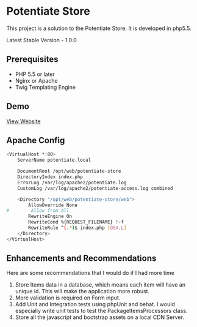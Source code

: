 Potentiate Store
===================

This project is a solution to the Potentiate Store. It is developed in php5.5. 

Latest Stable Version - 1.0.0

## Prerequisites

- PHP 5.5 or later
- Nginx or Apache
- Twig Templating Engine

## Demo

[View Website](https://potentiate-store.herokuapp.com/)

## Apache Config 

```sh
<VirtualHost *:80>
    ServerName potentiate.local

    DocumentRoot /opt/web/potentiate-store
    DirectoryIndex index.php
    ErrorLog /var/log/apache2/potentiate.log
    CustomLog /var/log/apache2/potentiate-access.log combined

    <Directory "/opt/web/potentiate-store/web">
        AllowOverride None
#        Allow from All
        RewriteEngine On
        RewriteCond %{REQUEST_FILENAME} !-f
        RewriteRule ^(.*)$ index.php [QSA,L]
    </Directory>
</VirtualHost>

```

## Enhancements and Recommendations

Here are some recommendations that I would do if I had more time

1) Store Items data in a database, which means each item will have an unique id. This will make the application more robust.
2) More validation is required on Form input.
3) Add Unit and Integration tests using phpUnit and behat. I would especially write unit tests to test the PackageItemsProcessors class.
4) Store all the javascript and bootstrap assets on a local CDN Server.